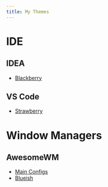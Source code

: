 ```yaml
---
title: My Themes
---
```


# IDE

## IDEA

 - [Blackberry](/Projects/idea-blackberry)

## VS Code

 - [Strawberry](/Projects/vs-code-strawberry)

# Window Managers

## AwesomeWM

 - [Main Configs](/Projects/awesome-configs)
 - [Blueish](/Projects/blueish)
